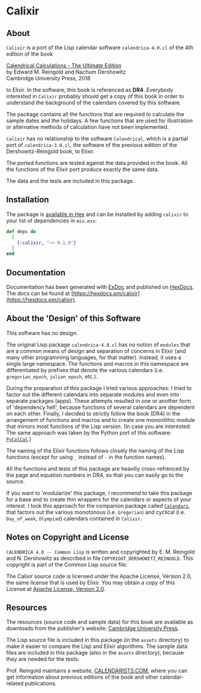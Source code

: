 # Calixir

## About
  
`Calixir` is a port of the Lisp calendar software `calendrica-4.0.cl` 
of the 4th edition of the book


[Calendrical Calculations - The Ultimate Edition](https://www.cs.tau.ac.il/~nachum/calendar-book/fourth-edition/)  
by Edward M. Reingold and Nachum Dershowitz  
Cambridge University Press, 2018


to Elixir. In the software, this book is referenced as **DR4**.
Everybody interested in `Calixir` probably should get a copy of
this book in order to understand the background of the calendars 
covered by this software.

The package contains all the functions that are required to calculate the 
sample dates and the holidays. A few functions that are used for 
illustration or alternative methods of calculation have not been 
implemented.  

`Calixir` has no relationship to the software `Calendrical`, 
which is a partial port of `calendrica-3.0.cl`, the software of the 
previous edition of the Dershowitz-Reingold book, to Elixir.

The ported functions are tested against the data provided in the book. 
All the functions of the Elixir port produce exactly the same data.

The data and the tests are included in this package.


## Installation

The package is [available in Hex](https://hex.pm/docs/publish) and can be installed
by adding `calixir` to your list of dependencies in `mix.exs`:

```elixir
def deps do
  [
    {:calixir, "~> 0.1.0"}
  ]
end
```

## Documentation

Documentation has been generated with [ExDoc](https://github.com/elixir-lang/ex_doc)
and published on [HexDocs](https://hexdocs.pm). The docs can
be found at [https://hexdocs.pm/calixir](https://hexdocs.pm/calixir).

## About the 'Design' of this Software

This software has no design. 

The original Lisp package `calendrica-4.0.cl` has no notion of `modules` 
that are a common means of design and separation of concerns in Elixir (and many other 
programming languages, for that matter). Instead, it uses a single large namespace. 
The functions and macros in this namespace are differentiated by prefixes 
that denote the various calendars (i.e. `gregorian_epoch`, `julian_epoch`, etc.).

During the preparation of this package I tried various approaches: I tried to factor out 
the different calendars into separate modules and even into separate packages (apps). 
These attempts resulted in one or another form of 'dependency hell', because functions of
several calendars are dependent on each other. Finally, I decided to strictly follow 
the book (DR4) in the arrangement of functions and macros and to create one mononlithic 
module that mirrors most functions of the Lisp version. (In case you are interested: 
The same approach was taken by the Python port of this software: 
[`PyCalCal`](https://github.com/espinielli/pycalcal).)

The naming of the Elixir functions follows closely the naming of the Lisp functions 
(except for using `_` instead of `-` in the function names). 

All the functions and tests of this package are heaviliy cross-refrenced by the page and 
equation numbers in DR4, so that you can easily go to the source.

If you want to 'modularize' this package, I recommend to take this package for a base and 
to create thin wrappers for the calendars or aspects of your interest. I took this approach 
for the companion package called [`Calendars`](https://hex.pm/packages/calendars), that factors out the various 
monotonous (i.e. `Gregorian`) and cyclical (i.e. `Day_of_week`, `Olympiad`) calendars contained in 
`Calixir`.

## Notes on Copyright and License

`CALENDRICA 4.0 -- Common Lisp` is written and copyrighted by E. M. Reingold and N. Dershowitz as 
described in file `COPYRIGHT_DERSHOWITZ_REINGOLD`. This copyright is part of the Common Lisp 
source file. 

The Calixir source code is licensed under the Apache License, Version 2.0,
the same license that is used by Elixir. You may obtain a copy of this License at 
[Apache License, Version 2.0](https://www.apache.org/licenses/LICENSE-2.0).

## Resources

The resources (source code and sample data) for this book are available as downloads 
from the publisher's website:
[Cambridge University Press](https://www.cambridge.org/ch/academic/subjects/computer-science/computing-general-interest/calendrical-calculations-ultimate-edition-4th-edition?format=PB&isbn=9781107683167#resources).   

The Lisp source file is included in this package (in the `assets` directory)
to make it easier to compare the Lisp and Elixir algorithms.
The sample data files are included in this package (also in the `assets` directory),
because they are needed for the tests.

Prof. Reingold maintains a website, [CALENDARISTS.COM](https://www.cs.tau.ac.il/~nachum/calendar-book/index.shtml), 
where you can get information about previous editions of the book and other 
calendar-related publications.
